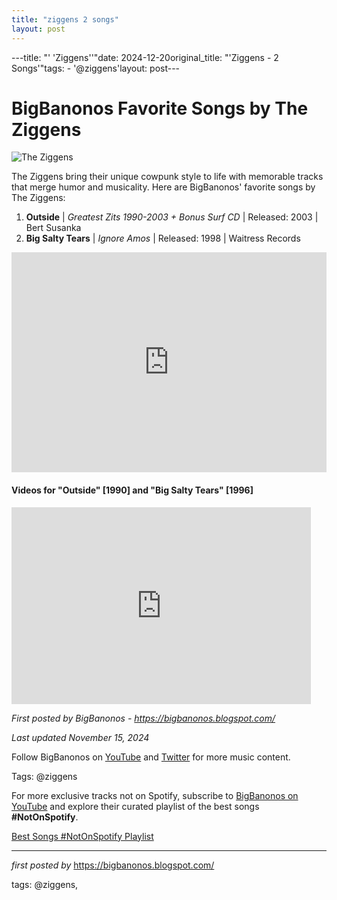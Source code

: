 ```yaml
---
title: "ziggens 2 songs"
layout: post
---
```

---title: "' 'Ziggens''"date: 2024-12-20original_title: "'Ziggens - 2 Songs'"tags:  - '@ziggens'layout: post---<h1>BigBanonos Favorite Songs by The Ziggens</h1><img src="https://theziggensofficial.com/site/wp-content/uploads/2019/03/Brad-Nowell-and-Bert-2-300x205.jpg" alt="The Ziggens"> <p>The Ziggens bring their unique cowpunk style to life with memorable tracks that merge humor and musicality. Here are BigBanonos' favorite songs by The Ziggens:</p> <ol> <li><strong>Outside</strong> | <em>Greatest Zits 1990-2003 + Bonus Surf CD</em> | Released: 2003 | Bert Susanka</li> <li><strong>Big Salty Tears</strong> | <em>Ignore Amos</em> | Released: 1998 | Waitress Records</li></ol> <div> <iframe src="https://open.spotify.com/embed/playlist/6SYhibWHUKk8TD9s6T8jxD?utm_source=generator" width="100%" height="352" frameborder="0" allowfullscreen="" allow="autoplay; clipboard-write; encrypted-media; fullscreen; picture-in-picture" loading="lazy"></iframe></div> <h4>Videos for "Outside" [1990] and "Big Salty Tears" [1996]</h4><iframe allowfullscreen="" frameborder="0" height="315" src="https://www.youtube.com/embed/hyBZ546iWug?list=PLtuNtuTatqI3yC3iZzOkNfuHZwF_HGZaN" width="95%"></iframe> <p><em>First posted by BigBanonos - <a href="https://bigbanonos.blogspot.com/">https://bigbanonos.blogspot.com/</a></em></p><p><em>Last updated November 15, 2024</em></p><p>Follow BigBanonos on <a href="https://www.youtube.com/@BigBanonos">YouTube</a> and <a href="https://x.com/bigbanonos">Twitter</a> for more music content.</p><p>Tags: @ziggens</p><!--Subscribe and Playlist Links--><div>    <p>For more exclusive tracks not on Spotify, subscribe to <a href="https://www.youtube.com/@BigBanonos" target="_blank">BigBanonos on YouTube</a> and explore their curated playlist of the best songs <strong>#NotOnSpotify</strong>.</p>    <p><a href="https://www.youtube.com/playlist?list=PLtuNtuTatqI0kFahUCbtbfenC_ET5O_tr" target="_blank">Best Songs #NotOnSpotify Playlist<br /></a></p></div><hr /><p><em>first posted by</em> <a href="https://bigbanonos.blogspot.com/" rel="noopener" target="_new">https://bigbanonos.blogspot.com/</a></p><p>tags: @ziggens,</p>